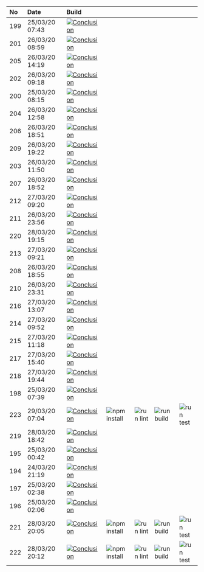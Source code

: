 | No  | Date           | Build                                                                                                                                                                    |                                                                      |                                                                |                                                                  |                                                                |
| :-- | :------------- | :----------------------------------------------------------------------------------------------------------------------------------------------------------------------- | :------------------------------------------------------------------- | :------------------------------------------------------------- | :--------------------------------------------------------------- | :------------------------------------------------------------- |
| 199 | 25/03/20 07:43 | [![Conclusion](https://img.shields.io/badge/build-pass-brightgreen)](https://github.com/e2e-boilerplate/webdriverio-typescript-ts-node-mocha-chai/actions/runs/62952844) |                                                                      |                                                                |                                                                  |                                                                |
| 201 | 26/03/20 08:59 | [![Conclusion](https://img.shields.io/badge/build-pass-brightgreen)](https://github.com/e2e-boilerplate/webdriverio-typescript-ts-node-mocha-chai/actions/runs/63793156) |                                                                      |                                                                |                                                                  |                                                                |
| 205 | 26/03/20 14:19 | [![Conclusion](https://img.shields.io/badge/build-pass-brightgreen)](https://github.com/e2e-boilerplate/webdriverio-typescript-ts-node-mocha-chai/actions/runs/64017211) |                                                                      |                                                                |                                                                  |                                                                |
| 202 | 26/03/20 09:18 | [![Conclusion](https://img.shields.io/badge/build-pass-brightgreen)](https://github.com/e2e-boilerplate/webdriverio-typescript-ts-node-mocha-chai/actions/runs/63809758) |                                                                      |                                                                |                                                                  |                                                                |
| 200 | 25/03/20 08:15 | [![Conclusion](https://img.shields.io/badge/build-pass-brightgreen)](https://github.com/e2e-boilerplate/webdriverio-typescript-ts-node-mocha-chai/actions/runs/62974227) |                                                                      |                                                                |                                                                  |                                                                |
| 204 | 26/03/20 12:58 | [![Conclusion](https://img.shields.io/badge/build-fail-red)](https://github.com/e2e-boilerplate/webdriverio-typescript-ts-node-mocha-chai/actions/runs/63958592)         |                                                                      |                                                                |                                                                  |                                                                |
| 206 | 26/03/20 18:51 | [![Conclusion](https://img.shields.io/badge/build-fail-red)](https://github.com/e2e-boilerplate/webdriverio-typescript-ts-node-mocha-chai/actions/runs/64174939)         |                                                                      |                                                                |                                                                  |                                                                |
| 209 | 26/03/20 19:22 | [![Conclusion](https://img.shields.io/badge/build-pass-brightgreen)](https://github.com/e2e-boilerplate/webdriverio-typescript-ts-node-mocha-chai/actions/runs/64192612) |                                                                      |                                                                |                                                                  |                                                                |
| 203 | 26/03/20 11:50 | [![Conclusion](https://img.shields.io/badge/build-pass-brightgreen)](https://github.com/e2e-boilerplate/webdriverio-typescript-ts-node-mocha-chai/actions/runs/63911135) |                                                                      |                                                                |                                                                  |                                                                |
| 207 | 26/03/20 18:52 | [![Conclusion](https://img.shields.io/badge/build-fail-red)](https://github.com/e2e-boilerplate/webdriverio-typescript-ts-node-mocha-chai/actions/runs/64175205)         |                                                                      |                                                                |                                                                  |                                                                |
| 212 | 27/03/20 09:20 | [![Conclusion](https://img.shields.io/badge/build-pass-brightgreen)](https://github.com/e2e-boilerplate/webdriverio-typescript-ts-node-mocha-chai/actions/runs/64620116) |                                                                      |                                                                |                                                                  |                                                                |
| 211 | 26/03/20 23:56 | [![Conclusion](https://img.shields.io/badge/build-pass-brightgreen)](https://github.com/e2e-boilerplate/webdriverio-typescript-ts-node-mocha-chai/actions/runs/64316350) |                                                                      |                                                                |                                                                  |                                                                |
| 220 | 28/03/20 19:15 | [![Conclusion](https://img.shields.io/badge/build-pass-brightgreen)](https://github.com/e2e-boilerplate/webdriverio-typescript-ts-node-mocha-chai/actions/runs/65521279) |                                                                      |                                                                |                                                                  |                                                                |
| 213 | 27/03/20 09:21 | [![Conclusion](https://img.shields.io/badge/build-pass-brightgreen)](https://github.com/e2e-boilerplate/webdriverio-typescript-ts-node-mocha-chai/actions/runs/64620905) |                                                                      |                                                                |                                                                  |                                                                |
| 208 | 26/03/20 18:55 | [![Conclusion](https://img.shields.io/badge/build-fail-red)](https://github.com/e2e-boilerplate/webdriverio-typescript-ts-node-mocha-chai/actions/runs/64176361)         |                                                                      |                                                                |                                                                  |                                                                |
| 210 | 26/03/20 23:31 | [![Conclusion](https://img.shields.io/badge/build-pass-brightgreen)](https://github.com/e2e-boilerplate/webdriverio-typescript-ts-node-mocha-chai/actions/runs/64309468) |                                                                      |                                                                |                                                                  |                                                                |
| 216 | 27/03/20 13:07 | [![Conclusion](https://img.shields.io/badge/build-pass-brightgreen)](https://github.com/e2e-boilerplate/webdriverio-typescript-ts-node-mocha-chai/actions/runs/64773709) |                                                                      |                                                                |                                                                  |                                                                |
| 214 | 27/03/20 09:52 | [![Conclusion](https://img.shields.io/badge/build-pass-brightgreen)](https://github.com/e2e-boilerplate/webdriverio-typescript-ts-node-mocha-chai/actions/runs/64637356) |                                                                      |                                                                |                                                                  |                                                                |
| 215 | 27/03/20 11:18 | [![Conclusion](https://img.shields.io/badge/build-pass-brightgreen)](https://github.com/e2e-boilerplate/webdriverio-typescript-ts-node-mocha-chai/actions/runs/64698273) |                                                                      |                                                                |                                                                  |                                                                |
| 217 | 27/03/20 15:40 | [![Conclusion](https://img.shields.io/badge/build-pass-brightgreen)](https://github.com/e2e-boilerplate/webdriverio-typescript-ts-node-mocha-chai/actions/runs/64861478) |                                                                      |                                                                |                                                                  |                                                                |
| 218 | 27/03/20 19:44 | [![Conclusion](https://img.shields.io/badge/build-pass-brightgreen)](https://github.com/e2e-boilerplate/webdriverio-typescript-ts-node-mocha-chai/actions/runs/64985315) |                                                                      |                                                                |                                                                  |                                                                |
| 198 | 25/03/20 07:39 | [![Conclusion](https://img.shields.io/badge/build-pass-brightgreen)](https://github.com/e2e-boilerplate/webdriverio-typescript-ts-node-mocha-chai/actions/runs/62951487) |                                                                      |                                                                |                                                                  |                                                                |
| 223 | 29/03/20 07:04 | [![Conclusion](https://img.shields.io/badge/build-pass-brightgreen)](https://github.com/e2e-boilerplate/webdriverio-typescript-ts-node-mocha-chai/actions/runs/65777986) | ![npm install](https://img.shields.io/badge/npm-install-brightgreen) | ![run lint](https://img.shields.io/badge/run-lint-brightgreen) | ![run build](https://img.shields.io/badge/run-build-brightgreen) | ![run test](https://img.shields.io/badge/run-test-brightgreen) |
| 219 | 28/03/20 18:42 | [![Conclusion](https://img.shields.io/badge/build-pass-brightgreen)](https://github.com/e2e-boilerplate/webdriverio-typescript-ts-node-mocha-chai/actions/runs/65506683) |                                                                      |                                                                |                                                                  |                                                                |
| 195 | 25/03/20 00:42 | [![Conclusion](https://img.shields.io/badge/build-pass-brightgreen)](https://github.com/e2e-boilerplate/webdriverio-typescript-ts-node-mocha-chai/actions/runs/62739906) |                                                                      |                                                                |                                                                  |                                                                |
| 194 | 24/03/20 21:19 | [![Conclusion](https://img.shields.io/badge/build-pass-brightgreen)](https://github.com/e2e-boilerplate/webdriverio-typescript-ts-node-mocha-chai/actions/runs/62659744) |                                                                      |                                                                |                                                                  |                                                                |
| 197 | 25/03/20 02:38 | [![Conclusion](https://img.shields.io/badge/build-pass-brightgreen)](https://github.com/e2e-boilerplate/webdriverio-typescript-ts-node-mocha-chai/actions/runs/62788422) |                                                                      |                                                                |                                                                  |                                                                |
| 196 | 25/03/20 02:06 | [![Conclusion](https://img.shields.io/badge/build-pass-brightgreen)](https://github.com/e2e-boilerplate/webdriverio-typescript-ts-node-mocha-chai/actions/runs/62775694) |                                                                      |                                                                |                                                                  |                                                                |
| 221 | 28/03/20 20:05 | [![Conclusion](https://img.shields.io/badge/build-pass-brightgreen)](https://github.com/e2e-boilerplate/webdriverio-typescript-ts-node-mocha-chai/actions/runs/65533766) | ![npm install](https://img.shields.io/badge/npm-install-brightgreen) | ![run lint](https://img.shields.io/badge/run-lint-brightgreen) | ![run build](https://img.shields.io/badge/run-build-brightgreen) | ![run test](https://img.shields.io/badge/run-test-brightgreen) |
| 222 | 28/03/20 20:12 | [![Conclusion](https://img.shields.io/badge/build-pass-brightgreen)](https://github.com/e2e-boilerplate/webdriverio-typescript-ts-node-mocha-chai/actions/runs/65545034) | ![npm install](https://img.shields.io/badge/npm-install-brightgreen) | ![run lint](https://img.shields.io/badge/run-lint-brightgreen) | ![run build](https://img.shields.io/badge/run-build-brightgreen) | ![run test](https://img.shields.io/badge/run-test-brightgreen) |